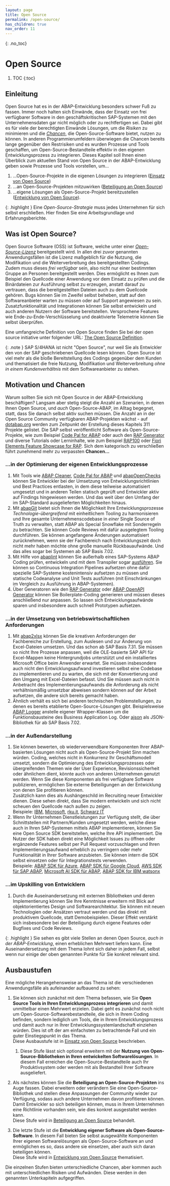 ```yaml
---
layout: page
title: Open Source
permalink: /open-source/
has_children: true
nav_order: 11
---
```


{: .no_toc}
# Open Source

1. TOC
{:toc}

## Einleitung

Open Source hat es in der ABAP-Entwicklung besonders schwer Fuß zu fassen. Immer noch halten sich Einwände, dass der Einsatz von frei verfügbarer Software in den geschäftskritischen SAP-Systemen mit den Unternehmensdaten gar nicht möglich oder zu rechtfertigen sei. Dabei gibt es für viele der berechtigten Einwände Lösungen, um die _Risiken_ zu minimieren und die [_Chancen_](#motivation-und-chancen), die Open-Source-Software bietet, nutzen zu können. In anderen Programmierumfeldern überwiegen die Chancen bereits lange gegenüber den Restrisiken und es wurden Prozesse und Tools geschaffen, um Open-Source-Bestandteile effektiv in den eigenen Entwicklungsprozess zu integrieren. Dieses Kapitel soll Ihnen einen Überblick zum aktuellen Stand von Open Source in der ABAP-Entwicklung geben sowie Prozesse und Tools vorstellen, um...

1. ...Open-Source-Projekte in die eigenen Lösungen zu integrieren ([Einsatz von Open Source](using-open-source))
2. ...an Open-Source-Projekten mitzuwirken ([Beteiligung an Open Source](contributing-to-open-source))
3. ...eigene Lösungen als Open-Source-Projekt bereitzustellen ([Entwicklung von Open Source](developing-open-source)).

{: .highlight }
Eine _Open-Source-Strategie_ muss jedes Unternehmen für sich selbst erschließen. Hier finden Sie eine Arbeitsgrundlage und Erfahrungsberichte.

## Was ist Open Source?

Open Source Software (OSS) ist Software, welche unter einer [_Open-Source-Lizenz_](licenses) bereitgestellt wird. In allen drei zuvor genannten Anwendungsfällen ist die Lizenz maßgeblich für die Nutzung, die Modifikation und die Weiterverbreitung des bereitgestellten Codings. Zudem muss dieses _frei verfügbar_ sein, also nicht nur einer bestimmten Gruppe an Personen bereitgestellt werden. Dies ermöglicht es Ihnen zum Beispiel den Quellcode einer Anwendung vor dem Einsatz zu prüfen und die Binärdateien zur Ausführung selbst zu erzeugen, anstatt darauf zu vertrauen, dass die bereitgestellten Dateien auch zu dem Quellcode gehören. Bugs können Sie im Zweifel selbst beheben, statt auf den Softwareanbieter warten zu müssen oder auf Support angewiesen zu sein. Zusatzfunktionalität und Integrationen können Sie selbst entwickeln und auch anderen Nutzern der Software bereitstellen. Versprochene Features wie Ende-zu-Ende-Verschlüsselung und deaktivierte Telemetrie können Sie selbst überprüfen.

Eine umfangreiche Definition von Open Source finden Sie bei der open source initiative unter folgender URL: [The Open Source Definition](https://opensource.org/osd).

{: .note }
SAP S/4HANA ist nicht "Open Source", nur weil Sie als Entwickler den von der SAP geschriebenen Quellcode lesen können. Open Source ist viel mehr als die bloße Bereitstellung des Codings gegenüber dem Kunden und thematisiert die freie Nutzung, Modifikation und Weiterverbreitung _ohne in einem Kundenverhältnis_ mit dem Softwareanbieter zu stehen.

## Motivation und Chancen

Warum sollten Sie sich mit Open Source in der ABAP-Entwicklung beschäftigen? Langsam aber stetig steigt die Anzahl an Szenarien, in denen Ihnen Open Source, und _auch_ Open-Source-ABAP, im Alltag begegnet, statt, dass Sie danach selbst aktiv suchen müssen. Die Anzahl an in der Open Source Community verfügbaren ABAP-Projekten wächst - auf [dotabap.org](https://dotabap.org) werden zum Zeitpunkt der Erstellung dieses Kapitels 311 Projekte gelistet. Die SAP selbst veröffentlicht Software als Open-Source-Projekte, wie zum Beispiel [Code Pal for ABAP](https://github.com/SAP/code-pal-for-abap-cloud) oder auch den [RAP Generator](https://github.com/SAP-samples/cloud-abap-rap) und diverse Tutorials oder Lerninhalte, wie zum Beispiel [RAP100](https://github.com/SAP-samples/abap-platform-rap100) oder [Fiori Elements Feature Showcase for RAP](https://github.com/SAP-samples/abap-platform-fiori-feature-showcase). Sich dem kategorisch zu verschließen führt zunehmend mehr zu verpassten __Chancen...__

### ...in der Optimierung der eigenen Entwicklungsprozesse

1. Mit Tools wie [ABAP Cleaner](https://github.com/SAP/abap-cleaner), [Code Pal for ABAP](https://github.com/SAP/code-pal-for-abap-cloud) und [abapOpenChecks](https://github.com/larshp/abapOpenChecks) können Sie Entwickler bei der Umsetzung von Entwicklungsrichtlinien und Best Practices entlasten, in dem diese teilweise automatisiert umgesetzt und in anderen Teilen statisch geprüft und Entwickler aktiv auf Findings hingewiesen werden. Und das weit über den Umfang der im SAP-Standard ausgelieferten Möglichkeiten hinaus.  
2. Mit [abapGit](https://abapgit.org/) bietet sich Ihnen die Möglichkeit Ihre Entwicklungsprozesse _Technologie-übergreifend_ mit einheitlichem Tooling zu harmonisieren und Ihre gesamte Unternehmenscodebase in _einer_ Single Source of Truth zu verwalten, statt ABAP als Special Snowflake mit Sonderregeln zu betrachten. Sie können Code Reviews mit dafür ausgelegtem Tooling durchführen. Sie können angefangene Änderungen automatisiert zurücknehmen, wenn sie der Fachbereich nach Entwicklungszeit doch nicht mehr haben möchte ohne große manuelle Rückbauaufwände. Und das alles sogar bei Systemen ab SAP Basis 7.02.
3. Mit Hilfe von [abaplint](https://abaplint.org/) können Sie außerhalb eines SAP-Systems ABAP Coding prüfen, entwickeln und mit dem Transpiler sogar [ausführen](https://transpiler.abaplint.org/). Sie können so Continuous Integration Pipelines aufsetzen ohne dafür spezielle SAP-Systeme kostenintensiv aufsetzen zu müssen und statische Codeanalyse und Unit Tests ausführen (mit Einschränkungen im Vergleich zu Ausführung in ABAP-Systemen).  
4. Über Generatoren wie den [RAP Generator](https://github.com/SAP-samples/cloud-abap-rap) oder [ABAP OpenAPI Generator](https://github.com/abap-openapi/abap-openapi) können Sie Boilerplate-Coding generieren und müssen dieses anschließend nur anpassen. So lassen sich Entwicklungsaufwände sparen und insbesondere auch schnell Prototypen aufsetzen.

### ...in der Umsetzung von betriebswirtschaftlichen Anforderungen

1. Mit [abap2xlsx](https://github.com/abap2xlsx/abap2xlsx) können Sie die kreativen Anforderungen der Fachbereiche zur Erstellung, zum Auslesen und zur Änderung von Excel-Dateien umsetzen. Und das schon ab SAP Basis 7.31. Sie müssen so nicht Ihre Prozesse anpassen, weil die OLE-basierte SAP API für Excel-Mappen keine Hintergrundjobs unterstützt und ein installiertes Microsoft Office beim Anwender erwartet. Sie müssen insbesondere auch nicht den Entwicklungsaufwand investieren selbst eine Codebase zu implementieren und zu warten, die sich mit der Konvertierung und den Umgang mit Excel-Dateien befasst. Und Sie müssen auch nicht in Anbetracht des Implementierungsaufwands die Anforderung als nicht verhältnismäßig umsetzbar abweisen sondern können auf der Arbeit aufsetzen, die andere sich bereits gemacht haben.
2. Ähnlich verhält es sich bei anderen technischen Problemstellungen, zu denen es bereits etablierte Open-Source-Lösungen gibt. Beispielsweise [ABAP Logger](https://github.com/ABAP-Logger/ABAP-Logger) anstelle eigener Wrapper-Klassen um die Funktionsbausteine des Business Application Log. Oder [ajson](https://github.com/sbcgua/ajson) als JSON-Bibliothek für ab SAP Basis 7.02.

### ...in der Außendarstellung

1. Sie können bewerten, ob wiederverwendbare Komponenten Ihrer ABAP-basierten Lösungen nicht auch als Open-Source-Projekt Sinn machen würden. Coding, welches nicht in Konkurrenz Ihr Geschäftsmodell umsetzt, sondern die Optimierung des Entwicklungsprozesses oder übergreifenden Themen wie der User Experience, Revisionssicherheit oder ähnlichem dient, könnte auch von anderen Unternehmen genutzt werden. Wenn Sie diese Komponenten als frei verfügbare Software publizieren, ermöglichen Sie externe Beteiligungen an der Entwicklung von denen Sie profitieren können.  
Zusätzlich kann dies als Aushängeschild im Recruiting neuer Entwickler dienen. Diese sehen direkt, dass Sie modern entwickeln und sich nicht scheuen den Quellcode nach außen zu zeigen.  
Beispiele: [IBM](https://github.com/IBM?q=&type=all&language=abap&sort=), [Microsoft](https://github.com/microsoft?q=&type=all&language=abap&sort=), [rku.it](https://github.com/rku-it-GmbH?q=&type=all&language=abap&sort=), [Schwarz IT](https://github.com/SchwarzIT?q=&type=all&language=abap&sort=)
2. Wenn Ihr Unternehmen Dienstleistungen zur Verfügung stellt, die über Schnittstellen mit Partnern/Kunden umgesetzt werden, welche diese auch in Ihren SAP-Systemen mittels ABAP implementieren, können Sie eine Open Source SDK bereitstellen, welche Ihre API implementiert. Die Nutzer der SDK haben direkt eine Möglichkeit Issues zu öffnen oder ergänzende Features selbst per Pull Request vorzuschlagen und Ihren Implementierungsaufwand erheblich zu verringern oder mehr Funktionalität in Ihrer Software anzubieten. Sie können intern die SDK selbst einsetzen oder für Integrationstests verwenden.  
Beispiele: [ABAP SDK für Azure](https://github.com/microsoft/ABAP-SDK-for-Azure), [ABAP SDK für Google Cloud](https://cloud.google.com/solutions/sap/docs/abap-sdk/overview), [AWS SDK für SAP ABAP](https://aws.amazon.com/sdk-for-sap-abap/), [Microsoft AI SDK für ABAP](https://github.com/microsoft/aisdkforsapabap), [ABAP SDK for IBM watsonx](https://github.com/IBM/abap-sdk-nwas-x)

### ...im Upskilling von Entwicklern

1. Durch die Auseinandersetzung mit externen Bibliotheken und deren Implementierung können Sie Ihre Kenntnisse erweitern mit Blick auf objektorientiertes Design und Softwarearchitektur. Sie können mit neuen Technologien oder Ansätzen vertraut werden und das direkt mit produktivem Quellcode, statt Demobeispielen. Dieser Effekt verstärkt sich insbesondere bei der Beteiligung durch eigene Features oder Bugfixes und Code Reviews.

{: .highlight }
Sie sehen es gibt viele Stellen an denen Open Source, _auch in der ABAP-Entwicklung_, einen erheblichen Mehrwert liefern kann. Eine Auseinandersetzung mit dem Thema lohnt sich daher in jedem Fall, selbst wenn nur einige der oben genannten Punkte für Sie konkret relevant sind.

## Ausbaustufen

Eine mögliche Herangehensweise an das Thema ist die verschiedenen Anwendungsfälle als aufeinander aufbauend zu sehen:

1. Sie können sich zunächst mit dem Thema befassen, wie Sie __Open Source Tools in Ihren Entwicklungsprozess integrieren__ und damit unmittelbar einen Mehrwert erzielen. Dabei geht es zunächst noch nicht um Open-Source-Softwarebestandteile, die sich in Ihrem Coding befinden, sondern lediglich um Tools, die in Ihrem Entwicklungsprozess und damit auch nur in Ihrer Entwicklungssystemlandschaft einziehen würden. Dies ist oft der am einfachsten zu betrachtende Fall und ein guter Einstiegspunkt in das Thema.  
Diese Ausbaustufe ist in [Einsatz von Open Source](using-open-source) beschrieben.
    1. Diese Stufe lässt sich optional erweitern mit der __Nutzung von Open-Source-Bibliotheken in Ihren entwickelten Softwarelösungen__. In diesem Fall erreichen die Open-Source-Bestandteile auch Ihr Produktivsystem oder werden mit als Bestandteil Ihrer Software ausgeliefert.

2. Als nächstes können Sie die __Beteiligung an Open-Source-Projekten__ ins Auge fassen. Dabei erweitern oder verändern Sie eine Open-Source-Bibliothek und stellen diese Anpassungen der Community wieder zur Verfügung, sodass auch andere Unternehmen davon profitieren können. Damit Entwickler so sich beteiligen können, muss in Ihrem Unternehmen eine Richtlinie vorhanden sein, wie dies konkret ausgestaltet werden kann.  
Diese Stufe wird in [Beteiligung an Open Source](contributing-to-open-source) behandelt.

3. Die letzte Stufe ist die __Entwicklung eigener Software als Open-Source-Software__. In diesem Fall bieten Sie selbst ausgewählte Komponenten Ihrer eigenen Softwarelösungen als Open-Source-Software an und ermöglichen es so, dass andere sie einsetzen, aber auch sich daran beteiligen können.  
Diese Stufe wird in [Entwicklung von Open Source](developing-open-source) thematisiert.

Die einzelnen Stufen bieten unterschiedliche Chancen, aber kommen auch mit unterschiedlichen Risiken und Aufwänden. Diese werden in den genannten Unterkapiteln aufgegriffen.
